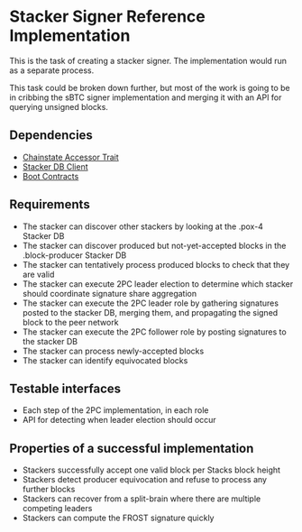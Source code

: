 # Stacker Signer Reference Implementation

This is the task of creating a stacker signer. The implementation would run as a separate process.

This task could be broken down further, but most of the work is going to be in cribbing the sBTC signer implementation and merging it with an API for querying unsigned blocks.

## Dependencies

- [Chainstate Accessor Trait](./chainstate_accessor_trait.md)
- [Stacker DB Client](./stacker_db_client.md)
- [Boot Contracts](./boot_contracts.md)

## Requirements

- The stacker can discover other stackers by looking at the .pox-4 Stacker DB
- The stacker can discover produced but not-yet-accepted blocks in the .block-producer Stacker DB
- The stacker can tentatively process produced blocks to check that they are valid
- The stacker can execute 2PC leader election to determine which stacker should coordinate signature share aggregation
- The stacker can execute the 2PC leader role by gathering signatures posted to the stacker DB, merging them, and propagating the signed block to the peer network
- The stacker can execute the 2PC follower role by posting signatures to the stacker DB
- The stacker can process newly-accepted blocks
- The stacker can identify equivocated blocks

## Testable interfaces

- Each step of the 2PC implementation, in each role
- API for detecting when leader election should occur

## Properties of a successful implementation

- Stackers successfully accept one valid block per Stacks block height
- Stackers detect producer equivocation and refuse to process any further blocks
- Stackers can recover from a split-brain where there are multiple competing leaders
- Stackers can compute the FROST signature quickly
